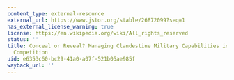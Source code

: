 ```yaml
---
content_type: external-resource
external_url: https://www.jstor.org/stable/26872099?seq=1
has_external_license_warning: true
license: https://en.wikipedia.org/wiki/All_rights_reserved
status: ''
title: Conceal or Reveal? Managing Clandestine Military Capabilities in Peacetime
  Competition
uid: e6353c60-bc29-41a0-a07f-521b05ae985f
wayback_url: ''
---
```

